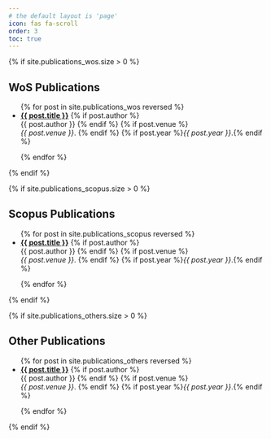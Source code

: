 ```yaml
---
# the default layout is 'page'
icon: fas fa-scroll
order: 3
toc: true
---
```


{% if site.publications_wos.size > 0 %}

## WoS Publications

<ul>
{% for post in site.publications_wos reversed %}
  <li>
  <a href="{{ base_path }}{{ post.url }}" rel="permalink"><b>{{ post.title }}</b></a>
  {% if post.author %}
    <br/>{{ post.author }}
  {% endif %}
  {% if post.venue %}
    <br/><i>{{ post.venue }}</i>.
  {% endif %}  
  {% if post.year %}<i>{{ post.year }}</i>.{% endif %}
  </li>
  
{% endfor %}
</ul>
{% endif %}

{% if site.publications_scopus.size > 0 %}

## Scopus Publications

<ul>
{% for post in site.publications_scopus reversed %}
  <li>
  <a href="{{ base_path }}{{ post.url }}" rel="permalink"><b>{{ post.title }}</b></a>
  {% if post.author %}
    <br/>{{ post.author }}
  {% endif %}
  {% if post.venue %}
    <br/><i>{{ post.venue }}</i>.
  {% endif %}  
  {% if post.year %}<i>{{ post.year }}</i>.{% endif %}
  </li>
  
{% endfor %}
</ul>
{% endif %}

{% if site.publications_others.size > 0 %}

## Other Publications

<ul>
{% for post in site.publications_others reversed %}
  <li>
  <a href="{{ base_path }}{{ post.url }}" rel="permalink"><b>{{ post.title }}</b></a>
  {% if post.author %}
    <br/>{{ post.author }}
  {% endif %}
  {% if post.venue %}
    <br/><i>{{ post.venue }}</i>.
  {% endif %}  
  {% if post.year %}<i>{{ post.year }}</i>.{% endif %}
  </li>
  
{% endfor %}
</ul>

{% endif %}
